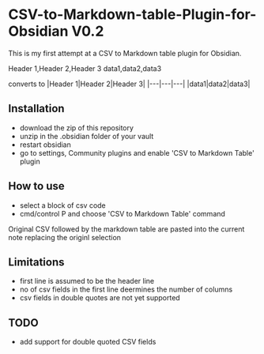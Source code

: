 # CSV-to-Markdown-table-Plugin-for-Obsidian V0.2

This is my first attempt at a CSV to Markdown table plugin for Obsidian. 

Header 1,Header 2,Header 3
data1,data2,data3

converts to 
|Header 1|Header 2|Header 3|
|---|---|---|
|data1|data2|data3|

## Installation

- download the zip of this repository
- unzip in the .obsidian folder of your vault
- restart obsidian
- go to settings, Community plugins and enable 'CSV to Markdown Table' plugin

## How to use
- select a block of csv code
- cmd/control P and choose 'CSV to Markdown Table' command

Original CSV followed by the markdown table are pasted into the current note replacing the originl selection

## Limitations
- first line is assumed to be the header line
- no of csv fields in the first line deermines the number of columns
- csv fields in double quotes are not yet supported

## TODO
- add support for double quoted CSV fields
